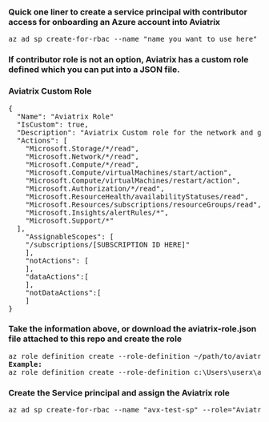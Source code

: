 ### Quick one liner to create a service principal with contributor access for onboarding an Azure account into Aviatrix
<pre lang= >
az ad sp create-for-rbac --name "name you want to use here" --role="Contributor" --scopes=/subscriptions/xxxx-xx-xxxx-xxxx (replace Xs with subscription id)
</pre>

### If contributor role is not an option, Aviatrix has a custom role defined which you can put into a JSON file. 
### Aviatrix Custom Role
<pre lang= >
{
  "Name": "Aviatrix Role"
  "IsCustom": true,
  "Description": "Aviatrix Custom role for the network and gateway services",
  "Actions": [
    "Microsoft.Storage/*/read",
    "Microsoft.Network/*/read",
    "Microsoft.Compute/*/read",
    "Microsoft.Compute/virtualMachines/start/action",
    "Microsoft.Compute/virtualMachines/restart/action",
    "Microsoft.Authorization/*/read",
    "Microsoft.ResourceHealth/availabilityStatuses/read",
    "Microsoft.Resources/subscriptions/resourceGroups/read",
    "Microsoft.Insights/alertRules/*",
    "Microsoft.Support/*"
  ],
    "AssignableScopes": [
    "/subscriptions/[SUBSCRIPTION ID HERE]"
	],
	"notActions": [
	],
	"dataActions":[
	],
	"notDataActions":[
	]
}
</pre>

###  Take the information above, or download the aviatrix-role.json file attached to this repo and create the role
<pre lang= >
az role definition create --role-definition ~/path/to/aviatrix-role.JSON < ==== patch can be your local machine if you have Az CLI installed
<b>Example:</b>
az role definition create --role-definition c:\Users\userx\aviatrix-role.JSON
</pre>

### Create the Service principal and assign the Aviatrix role
<pre lang= >
az ad sp create-for-rbac --name "avx-test-sp" --role="Aviatrix Role" --scopes=/subscriptions/xxxxx-xxxxx-xxxxx-xxxxx
</pre>

